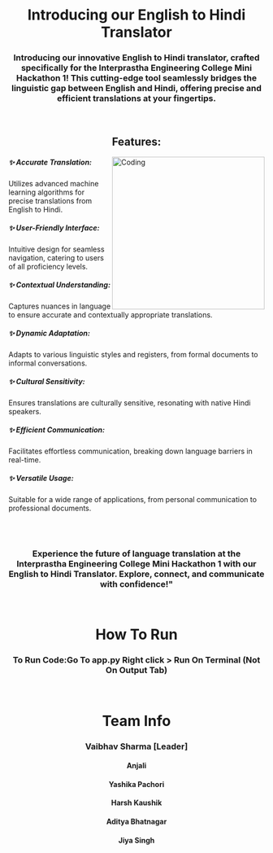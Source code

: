 
<h1 align="center">Introducing our English to Hindi Translator</h1>
<h3 align="center">Introducing our innovative English to Hindi translator, crafted specifically for the Interprastha Engineering College Mini Hackathon 1! This cutting-edge tool seamlessly bridges the linguistic gap between English and Hindi, offering precise and efficient translations at your fingertips.</h3>

<br>

<h2 align="center">
Features:
</h2>

<img align="right" alt="Coding" width="300" src="https://cdn.dribbble.com/users/361933/screenshots/1945595/media/cab8adf9008a598f724eb798b0d9ca40.gif">

<h5 align="left">✨ Accurate Translation: </h5>
<p align="left">Utilizes advanced machine learning algorithms for precise translations from English to Hindi.</p>

<h5 align="left">✨ User-Friendly Interface:</h5> 
<p align="left">Intuitive design for seamless navigation, catering to users of all proficiency levels.</p>

<h5 align="left">✨ Contextual Understanding: </h5>
<p align="left">Captures nuances in language to ensure accurate and contextually appropriate translations.</p>

<h5 align="left">✨ Dynamic Adaptation: </h5>
<p align="left">Adapts to various linguistic styles and registers, from formal documents to informal conversations.</p>

<h5 align="left">✨ Cultural Sensitivity: </h5>
<p align="left">Ensures translations are culturally sensitive, resonating with native Hindi speakers.</p>

<h5 align="left">✨ Efficient Communication: </h5>
<p align="left">Facilitates effortless communication, breaking down language barriers in real-time.</p>

<h5 align="left">✨ Versatile Usage: </h5>
<p align="left">Suitable for a wide range of applications, from personal communication to professional documents.</p>

 <br> <br>

<h3 align="center">
Experience the future of language translation at the Interprastha Engineering College Mini Hackathon 1 with our English to Hindi Translator. Explore, connect, and communicate with confidence!"
</h3>

 <br>

<h1 align="center" >How To Run</h1>
 
<h3 align="center">
  To Run Code:Go To app.py
  Right click > Run On Terminal (Not On Output Tab)
</h3>

 <br>

<h1 align="center" >Team Info</h1>
<h3 align="center">Vaibhav Sharma [Leader]</h3>
<h4 align="center">Anjali</h4>
<h4 align="center">Yashika Pachori</h4>
<h4 align="center">Harsh Kaushik</h4>
<h4 align="center">Aditya Bhatnagar</h4>
<h4 align="center">Jiya Singh</h4>

